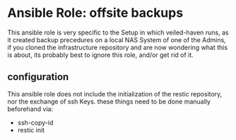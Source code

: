 # Ansible Role: offsite backups

This ansible role is very specific to the Setup in which veiled-haven runs, as it created backup precedures on a local NAS System of one of the Admins, if you cloned the infrastructure repository and are now wondering what this is about, its probably best to ignore this role, and/or get rid of it.

## configuration

This ansible role does not include the initialization of the restic repository, nor the exchange of ssh Keys.
these things need to be done manually beforehand via:

- ssh-copy-id
- restic init
